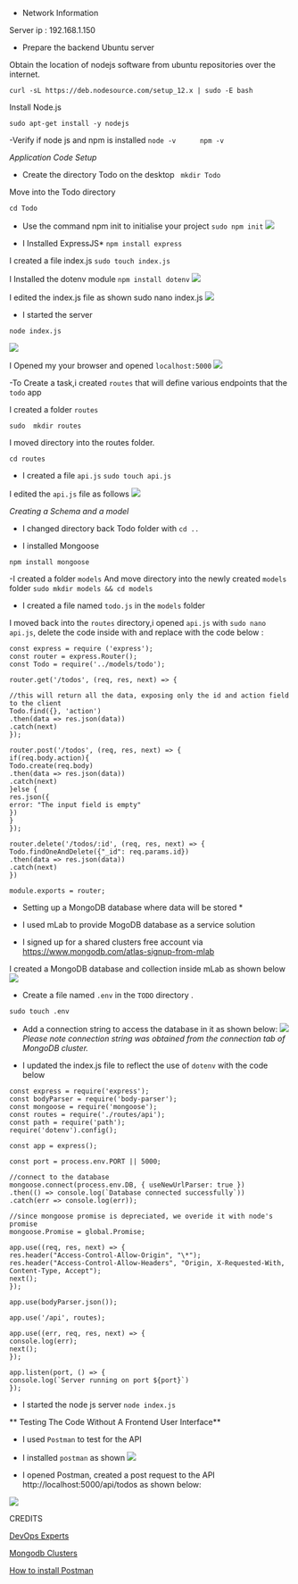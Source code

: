 

- Network Information

Server ip : 192.168.1.150


- Prepare the backend Ubuntu server

Obtain the location of nodejs software from ubuntu repositories over the internet.

```curl -sL https://deb.nodesource.com/setup_12.x | sudo -E bash ```

Install Node.js 

```sudo apt-get install -y nodejs```

-Verify if node js and npm is installed
```node -v      npm -v```



*Application Code Setup*


- Create the directory Todo on the desktop
``` mkdir Todo```

Move into the Todo directory

```cd Todo```


- Use the command npm init to initialise your project
```sudo npm init```
![](https://github.com/drazen-dee28/MERN-STACK/blob/main/Images/init.jpg)

- I Installed ExpressJS*
```npm install express```


I created a file index.js
```sudo touch index.js```

I Installed the dotenv module
```npm install dotenv```
![](https://github.com/drazen-dee28/MERN-STACK/blob/main/Images/dotenv.jpg)


I edited the index.js file as shown
sudo nano index.js
![](https://github.com/drazen-dee28/MERN-STACK/blob/main/Images/index.jpg)


- I started the server

```node index.js```

![](https://github.com/drazen-dee28/MERN-STACK/blob/main/Images/server.jpg)


I Opened my your browser and opened ```localhost:5000```
![](https://github.com/drazen-dee28/MERN-STACK/blob/main/Images/welcome.jpg) 


-To Create a task,i created `routes` that will define various endpoints that the `todo` app

I created a folder `routes`

```sudo  mkdir routes```

I moved directory into the routes folder.

`cd routes` 


- I created a file `api.js`
`sudo touch api.js`

I edited the `api.js` file as follows
![](https://github.com/drazen-dee28/MERN-STACK/blob/main/Images/api.jpg)






*Creating a Schema and a model* 


- I changed directory back Todo folder with `cd ..`

- I installed Mongoose

`npm install mongoose`


-I  created a folder  `models`
And move directory into the newly created `models` folder
`sudo mkdir models && cd models`

- I created a file named `todo.js` in the `models` folder



I moved back into the `routes` directory,i opened `api.js` with `sudo nano api.js`, delete the code inside with and replace with the code below :

```
const express = require ('express');
const router = express.Router();
const Todo = require('../models/todo');

router.get('/todos', (req, res, next) => {

//this will return all the data, exposing only the id and action field to the client
Todo.find({}, 'action')
.then(data => res.json(data))
.catch(next)
});

router.post('/todos', (req, res, next) => {
if(req.body.action){
Todo.create(req.body)
.then(data => res.json(data))
.catch(next)
}else {
res.json({
error: "The input field is empty"
})
}
});

router.delete('/todos/:id', (req, res, next) => {
Todo.findOneAndDelete({"_id": req.params.id})
.then(data => res.json(data))
.catch(next)
})

module.exports = router;
```


* Setting up a MongoDB database where data will be stored *
- I used mLab to provide MogoDB database as a service solution


- I signed up for a shared clusters free account via https://www.mongodb.com/atlas-signup-from-mlab

I created a MongoDB database and collection inside mLab as shown below
![](https://github.com/drazen-dee28/MERN-STACK/blob/main/Images/db.jpg)


- Create a file named `.env` in the `TODO` directory .

`sudo touch .env`


-  Add a connection string to access the database in it as shown below:
![](https://github.com/drazen-dee28/MERN-STACK/blob/main/Images/env.jpg)
*Please note connection string was obtained from the connection tab of MongoDB cluster.*



- I updated the index.js file to reflect the use of `dotenv` with the code below

```
const express = require('express');
const bodyParser = require('body-parser');
const mongoose = require('mongoose');
const routes = require('./routes/api');
const path = require('path');
require('dotenv').config();

const app = express();

const port = process.env.PORT || 5000;

//connect to the database
mongoose.connect(process.env.DB, { useNewUrlParser: true })
.then(() => console.log(`Database connected successfully`))
.catch(err => console.log(err));

//since mongoose promise is depreciated, we overide it with node's promise
mongoose.Promise = global.Promise;

app.use((req, res, next) => {
res.header("Access-Control-Allow-Origin", "\*");
res.header("Access-Control-Allow-Headers", "Origin, X-Requested-With, Content-Type, Accept");
next();
});

app.use(bodyParser.json());

app.use('/api', routes);

app.use((err, req, res, next) => {
console.log(err);
next();
});

app.listen(port, () => {
console.log(`Server running on port ${port}`)
});
```

- I started the node js server
`node index.js`


** Testing The Code Without A Frontend User Interface**

- I used `Postman` to test for the API

- I installed `postman` as shown
![](https://github.com/drazen-dee28/MERN-STACK/blob/main/Images/postman.jpg)


- I opened Postman, created a post request to the API http://localhost:5000/api/todos as shown below:

![](https://github.com/drazen-dee28/MERN-STACK/blob/main/Images/post.jpg)






CREDITS

[DevOps Experts](www.darey.io)

[Mongodb Clusters](https://www.mongodb.com/atlas)

[How to install Postman](https://linuxize.com/post/how-to-install-postman-on-ubuntu-20-04/)